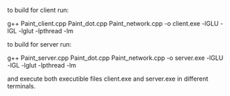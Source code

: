 to build for client run:

g++ Paint_client.cpp Paint_dot.cpp Paint_network.cpp -o client.exe -lGLU -lGL -lglut -lpthread -lm

to build for server run:

g++ Paint_server.cpp Paint_dot.cpp Paint_network.cpp -o server.exe -lGLU -lGL -lglut -lpthread -lm

and execute both executible files client.exe and server.exe in different terminals.
